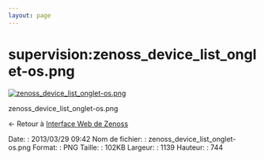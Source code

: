 ```yaml
---
layout: page
---
```


supervision:zenoss\_device\_list\_onglet-os.png
===============================================

[![zenoss\_device\_list\_onglet-os.png](..//assets/media/supervision/zenoss_device_list_onglet-os.png@cache=&w=900&h=587 "zenoss_device_list_onglet-os.png")](..//assets/media/supervision/zenoss_device_list_onglet-os.png@cache= "Afficher le fichier original")

zenoss\_device\_list\_onglet-os.png

← Retour à [Interface Web de
Zenoss](../../zenoss/zenoss-interface.html "zenoss:zenoss-interface")

Date:
:   2013/03/29 09:42
Nom de fichier:
:   zenoss\_device\_list\_onglet-os.png
Format:
:   PNG
Taille:
:   102KB
Largeur:
:   1139
Hauteur:
:   744

